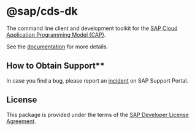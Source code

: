 # @sap/cds-dk

The command line client and development toolkit for the [SAP Cloud Application Programming Model (CAP)](https://cap.cloud.sap/).

See the [documentation](https://cap.cloud.sap/docs/get-started/) for more details.

## How to Obtain Support**

In case you find a bug, please report an [incident](https://cap.cloud.sap/docs/resources/#reporting-incidents) on SAP Support Portal.

## License

This package is provided under the terms of the [SAP Developer License Agreement](https://tools.hana.ondemand.com/developer-license-3_1.txt).
